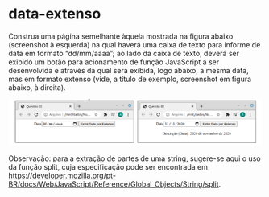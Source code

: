 # data-extenso

Construa uma página semelhante àquela mostrada na figura abaixo (screenshot à esquerda) na qual haverá uma caixa de texto
para informe de data em formato “dd/mm/aaaa”; ao lado da caixa de texto, deverá ser exibido um botão para acionamento de
função JavaScript a ser desenvolvida e através da qual será exibida, logo abaixo, a mesma data, mas em formato extenso (vide,
a título de exemplo, screenshot em figura abaixo, à direita).

![screenshot](./assets/image/screenshot.png)

Observação: para a extração de partes de uma string, sugere-se aqui o uso da função split, cuja especificação pode ser
encontrada em https://developer.mozilla.org/pt-BR/docs/Web/JavaScript/Reference/Global_Objects/String/split.
